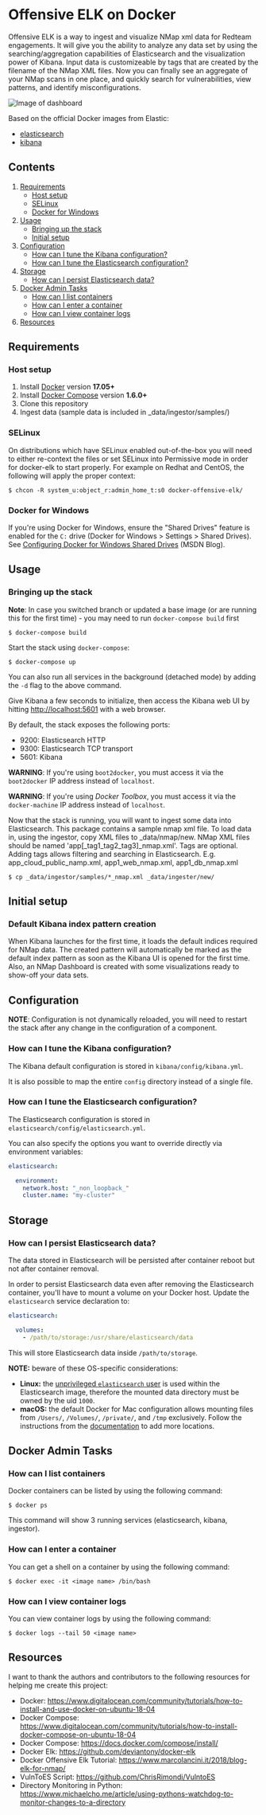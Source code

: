 # Offensive ELK on Docker

Offensive ELK is a way to ingest and visualize NMap xml data for Redteam engagements.  It will give you the ability to analyze any data set by using the searching/aggregation capabilities of Elasticsearch
and the visualization power of Kibana.  Input data is customizeable by tags that are created by the filename of the NMap XML files.  Now you can finally see an aggregate of your NMap scans in one place, and quickly search for vulnerabilities, view patterns, and identify misconfigurations.

![Image of dashboard](../raw/master/screenshots/dashboard.png?inline=true)

Based on the official Docker images from Elastic:

* [elasticsearch](https://github.com/elastic/elasticsearch-docker)
* [kibana](https://github.com/elastic/kibana-docker)

## Contents

1. [Requirements](#requirements)
   * [Host setup](#host-setup)
   * [SELinux](#selinux)
   * [Docker for Windows](#docker-for-windows)
2. [Usage](#usage)
   * [Bringing up the stack](#bringing-up-the-stack)
   * [Initial setup](#initial-setup)
3. [Configuration](#configuration)
   * [How can I tune the Kibana configuration?](#how-can-i-tune-the-kibana-configuration)
   * [How can I tune the Elasticsearch configuration?](#how-can-i-tune-the-elasticsearch-configuration)
4. [Storage](#storage)
   * [How can I persist Elasticsearch data?](#how-can-i-persist-elasticsearch-data)
5. [Docker Admin Tasks](#docker-admin-tasks)
   * [How can I list containers](#how-can-i-list-containers)
   * [How can I enter a container](#how-can-i-enter-a-container)
   * [How can I view container logs](#how-can-i-view-container-logs)
6. [Resources](#resources)
## Requirements

### Host setup

1. Install [Docker](https://www.docker.com/community-edition#/download) version **17.05+**
2. Install [Docker Compose](https://docs.docker.com/compose/install/) version **1.6.0+**
3. Clone this repository
4. Ingest data (sample data is included in _data/ingestor/samples/)

### SELinux

On distributions which have SELinux enabled out-of-the-box you will need to either re-context the files or set SELinux
into Permissive mode in order for docker-elk to start properly. For example on Redhat and CentOS, the following will
apply the proper context:

```console
$ chcon -R system_u:object_r:admin_home_t:s0 docker-offensive-elk/
```

### Docker for Windows

If you're using Docker for Windows, ensure the "Shared Drives" feature is enabled for the `C:` drive (Docker for Windows > Settings > Shared Drives). See [Configuring Docker for Windows Shared Drives](https://blogs.msdn.microsoft.com/stevelasker/2016/06/14/configuring-docker-for-windows-volumes/) (MSDN Blog).

## Usage

### Bringing up the stack

**Note**: In case you switched branch or updated a base image (or are running this for the first time) - you may need to run `docker-compose build` first

```console
$ docker-compose build
```


Start the stack using `docker-compose`:

```console
$ docker-compose up
```

You can also run all services in the background (detached mode) by adding the `-d` flag to the above command.

Give Kibana a few seconds to initialize, then access the Kibana web UI by hitting
[http://localhost:5601](http://localhost:5601) with a web browser.

By default, the stack exposes the following ports:
* 9200: Elasticsearch HTTP
* 9300: Elasticsearch TCP transport
* 5601: Kibana

**WARNING**: If you're using `boot2docker`, you must access it via the `boot2docker` IP address instead of `localhost`.

**WARNING**: If you're using *Docker Toolbox*, you must access it via the `docker-machine` IP address instead of
`localhost`.

Now that the stack is running, you will want to ingest some data into Elasticsearch. This package contains a sample nmap xml file.  To load data in, using the ingestor, copy XML files to _data/nmap/new. NMap XML files should be named 'app[_tag1_tag2_tag3]_nmap.xml'.  Tags are optional. Adding tags allows filtering and searching in Elasticsearch.  E.g. app_cloud_public_namp.xml, app1_web_nmap.xml, app1_db_nmap.xml

```console
$ cp _data/ingestor/samples/*_nmap.xml _data/ingester/new/
```

## Initial setup

### Default Kibana index pattern creation

When Kibana launches for the first time, it loads the default indices required for NMap data.  The created pattern will automatically be marked as the default index pattern as soon as the Kibana UI is opened for the first time.  Also, an NMap Dashboard is created with some visualizations ready to show-off your data sets.

## Configuration

**NOTE**: Configuration is not dynamically reloaded, you will need to restart the stack after any change in the
configuration of a component.

### How can I tune the Kibana configuration?

The Kibana default configuration is stored in `kibana/config/kibana.yml`.

It is also possible to map the entire `config` directory instead of a single file.

### How can I tune the Elasticsearch configuration?

The Elasticsearch configuration is stored in `elasticsearch/config/elasticsearch.yml`.

You can also specify the options you want to override directly via environment variables:

```yml
elasticsearch:

  environment:
    network.host: "_non_loopback_"
    cluster.name: "my-cluster"
```

## Storage

### How can I persist Elasticsearch data?

The data stored in Elasticsearch will be persisted after container reboot but not after container removal.

In order to persist Elasticsearch data even after removing the Elasticsearch container, you'll have to mount a volume on
your Docker host. Update the `elasticsearch` service declaration to:

```yml
elasticsearch:

  volumes:
    - /path/to/storage:/usr/share/elasticsearch/data
```

This will store Elasticsearch data inside `/path/to/storage`.

**NOTE:** beware of these OS-specific considerations:
* **Linux:** the [unprivileged `elasticsearch` user][esuser] is used within the Elasticsearch image, therefore the
  mounted data directory must be owned by the uid `1000`.
* **macOS:** the default Docker for Mac configuration allows mounting files from `/Users/`, `/Volumes/`, `/private/`,
  and `/tmp` exclusively. Follow the instructions from the [documentation][macmounts] to add more locations.

[esuser]: https://github.com/elastic/elasticsearch-docker/blob/016bcc9db1dd97ecd0ff60c1290e7fa9142f8ddd/templates/Dockerfile.j2#L22
[macmounts]: https://docs.docker.com/docker-for-mac/osxfs/

## Docker Admin Tasks

### How can I list containers

Docker containers can be listed by using the following command:

```console
$ docker ps
```

This command will show 3 running services (elasticsearch, kibana, ingestor).

### How can I enter a container

You can get a shell on a container by using the following command:

```console
$ docker exec -it <image name> /bin/bash
```

### How can I view container logs

You can view container logs by using the following command:

```console
$ docker logs --tail 50 <image name>
```

## Resources

I want to thank the authors and contributors to the following resources for helping me create this project:
* Docker: https://www.digitalocean.com/community/tutorials/how-to-install-and-use-docker-on-ubuntu-18-04
* Docker Compose: https://www.digitalocean.com/community/tutorials/how-to-install-docker-compose-on-ubuntu-18-04
* Docker Compose: https://docs.docker.com/compose/install/
* Docker Elk: https://github.com/deviantony/docker-elk
* Docker Offensive Elk Tutorial: https://www.marcolancini.it/2018/blog-elk-for-nmap/
* VulnToES Script: https://github.com/ChrisRimondi/VulntoES
* Directory Monitoring in Python: https://www.michaelcho.me/article/using-pythons-watchdog-to-monitor-changes-to-a-directory
